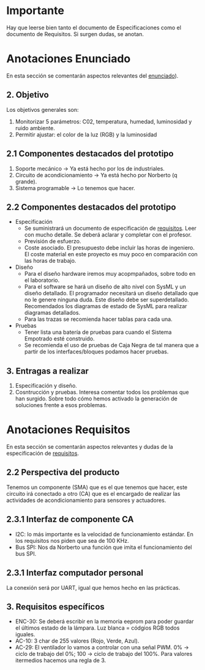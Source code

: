 # Importante
Hay que leerse bien tanto el documento de Especificaciones como el documento de Requisitos. Si surgen dudas, se anotan.

# Anotaciones Enunciado
En esta sección se comentarán aspectos relevantes del [enunciado](https://github.com/sgilllorente/SE-Project/blob/main/Enunciado/requisitos-v-0-2.pdf)).
## 2. Objetivo
Los objetivos generales son:
  1. Monitorizar 5 parámetros: C02, temperatura, humedad, luminosidad y ruido ambiente.
  2. Permitir ajustar: el color de la luz (RGB) y la luminosidad
## 2.1 Componentes destacados del prototipo
  1. Soporte mecánico -> Ya está hecho por los de industriales.
  2. Circuito de acondicionamiento -> Ya está hecho por Norberto (q grande).
  3. Sistema programable -> Lo tenemos que hacer.
## 2.2 Componentes destacados del prototipo
  * Especificación
    - Se suministrará un documento de especificación de [requisitos](https://github.com/sgilllorente/SE-Project/blob/main/Enunciado/requisitos-v-0-2.pdf). Leer con mucho detalle. Se deberá aclarar y completar con el profesor.
    - Previsión de esfuerzo.
    - Coste asociado. El presupuesto debe incluir las horas de ingeniero. El coste material en este proyecto es muy poco en comparación con las horas de trabajo.
  * Diseño
    - Para el diseño hardware iremos muy acopmpañados, sobre todo en el laboratorio.
    - Para el software se hará un diseño de alto nivel con SysML y un diseño detallado. El programador necesitará un diseño detallado que no le genere ninguna duda. Este diseño debe ser superdetallado. Recomendados los diagramas de estado de SysML para realizar diagramas detallados.
    - Para las trazas se recomienda hacer tablas para cada una.
  * Pruebas
    - Tener lista una batería de pruebas para cuando el Sistema Empotrado esté construido.
    - Se recomienda el uso de pruebas de Caja Negra de tal manera que a partir de los interfaces/bloques podamos hacer pruebas.
## 3. Entragas a realizar
  1. Especificación y diseño.
  2. Cosntrucción y pruebas. Interesa comentar todos los problemas que han surgido. Sobre todo cómo hemos activado la generación de soluciones frente a esos problemas.

# Anotaciones Requisitos
En esta sección se comentarán aspectos relevantes y dudas de la especificación de [requisitos](https://github.com/sgilllorente/SE-Project/blob/main/Enunciado/requisitos-v-0-2.pdf).
## 2.2 Perspectiva del producto
  Tenemos un componente (SMA) que es el que tenemos que hacer, este circuito irá conectado a otro (CA) que es el encargado de realizar las actividades de acondicionamiento para sensores y actuadores.
## 2.3.1 Interfaz de componente CA 
  - I2C: lo más importante es la velocidad de funcionamiento estándar. En los requisitos nos piden que sea de 100 KHz.
  - Bus SPI: Nos da Norberto una función que imita el funcionamiento del bus SPI.
## 2.3.1 Interfaz computador personal
La conexión será por UART, igual que hemos hecho en las prácticas.
## 3. Requisitos específicos 
  - ENC-30: Se deberá escribir en la memoria eeprom para poder guardar el últimos estado de la lámpara. Luz blanca = códgios RGB todos iguales.
  - AC-10: 3 char de 255 valores (Rojo, Verde, Azul).
  - AC-29: El ventilador lo vamos a controlar con una señal PWM. 0% -> ciclo de trabajo del 0%; 100 -> ciclo de trabajo del 100%. Para valores itermedios hacemos una regla de 3.
